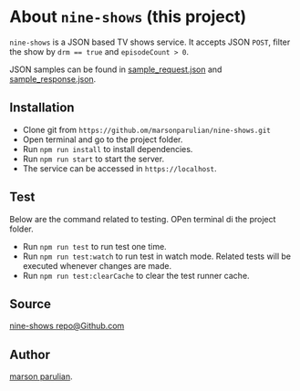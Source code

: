 # About `nine-shows` (this project)

`nine-shows` is a JSON based TV shows service. It accepts JSON `POST`, filter the show by `drm == true` and `episodeCount > 0`. 

JSON samples can be found in [sample_request.json](https://github.com/marsonparulian/nine-shows/blob/master/tests/data/sample_request.json) and [sample_response.json](https://github.com/marsonparulian/nine-shows/blob/master/tests/data/sample_response.json).

## Installation
- Clone git from `https://github.om/marsonparulian/nine-shows.git`
- Open terminal and go to the project folder.
- Run `npm run install` to install dependencies.
- Run `npm run start` to start the server.
- The service can be accessed in `https://localhost`.

## Test
Below are the command related to testing. OPen terminal di the project folder.
- Run `npm run test` to run test one time.
- Run `npm run test:watch` to run test in watch mode. Related tests will be executed whenever changes are made.
- Run `npm run test:clearCache` to clear the test runner cache.

## Source
[nine-shows repo@Github.com](https://github.com/marsonparulian/nine-shows.git)

## Author
[marson parulian](https://github.com/marsonparulian).
